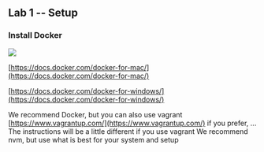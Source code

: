 ## Lab 1 -- Setup

### Install Docker 

<img src="https://docs.docker.com/images/logo-docker-main.png" style="border: 0;"></img>


[https://docs.docker.com/docker-for-mac/](https://docs.docker.com/docker-for-mac/)

[https://docs.docker.com/docker-for-windows/](https://docs.docker.com/docker-for-windows/)


We recommend Docker, but you can also use vagrant [https://www.vagrantup.com/](https://www.vagrantup.com/) if you prefer, ... The instructions will be a little different if you use vagrant
We recommend nvm, but use what is best for your system and setup
